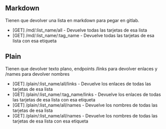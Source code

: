 ## Markdown
Tienen que devolver una lista en markdown para pegar en gitlab.

- [GET] /md/:list_name/all - Devuelve todas las tarjetas de esa lista
- [GET] /md/:list_name/:tag_name - Devuelve todas las tarjetas de esa lista con esa etiqueta 

## Plain
Tienen que devolver texto plano, endpoints /links para devolver enlaces y /names para devolver nombres

- [GET] /plain/:list_name/all/links - Devuelve los enlaces de todas las tarjetas de esa lista
- [GET] /plain/:list_name/:tag_name/links - Devuelve los enlaces de todas las tarjetas de esa lista con esa etiqueta
- [GET] /plain/:list_name/all/names - Devuelve los nombres de todas las tarjetas de esa lista
- [GET] /plain/:list_name/all/names - Devuelve los nombres de todas las tarjetas de esa lista con esa etiqueta


